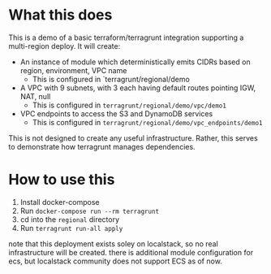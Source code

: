 # What this does
This is a demo of a basic terraform/terragrunt integration supporting a multi-region deploy. It will create:
* An instance of module which deterministically emits CIDRs based on region, environment, VPC name
    * This is configured in `terragrunt/regional/demo
* A VPC with 9 subnets, with 3 each having default routes pointing IGW, NAT, null
    * This is configured in `terragrunt/regional/demo/vpc/demo1`
* VPC endpoints to access the S3 and DynamoDB services
    * This is configured in `terragrunt/regional/demo/vpc_endpoints/demo1`

This is not designed to create any useful infrastructure. Rather, this serves to demonstrate how terragrunt manages dependencies.

# How to use this
1) Install docker-compose
1) Run `docker-compose run --rm terragrunt`
1) cd into the `regional` directory
1) Run `terragrunt run-all apply`

note that this deployment exists soley on localstack, so no real infrastructure will be created. there is additional module configuration for ecs, but localstack community does not support ECS as of now.
